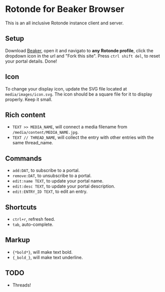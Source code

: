 # Rotonde for Beaker Browser

This is an all inclusive Rotonde instance client and server.

## Setup

Download [Beaker](http://beakerbrowser.com), open it and navigato to **any Rotonde profile**, click the dropdown icon in the url and "Fork this site". Press `ctrl shift del`, to reset your portal details. Done!

## Icon

To change your display icon, update the SVG file located at `media/images/icon.svg`. The icon should be a square file for it to display properly. Keep it small.

## Rich content

- `TEXT >> MEDIA_NAME`, will connect a media filename from `/media/content/MEDIA_NAME.jpg`.
- `TEXT // THREAD_NAME`, will collect the entry with other entries with the same thread_name.

## Commands

- `add:DAT`, to subscribe to a portal.
- `remove:DAT`, to unsubscribe to a portal.
- `edit:name TEXT`, to update your portal name.
- `edit:desc TEXT`, to update your portal description.
- `edit:ENTRY_ID TEXT`, to edit an entry.

## Shortcuts

- `ctrl+r`, refresh feed.
- `tab`, auto-complete.

## Markup

- `{*bold*}`, will make text bold.
- `{_bold_}`, will make text underline.

## TODO

- Threads!